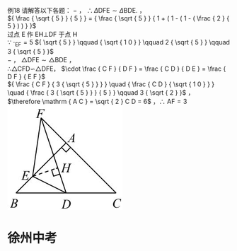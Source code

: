 例18 请解答以下各题：
$-$ ， $\therefore \Delta \mathrm { D F E } \sim \Delta \mathrm { B D E } .$ ，  
${ \frac { \sqrt { 5 } } { 5 } } = { \frac { \sqrt { 5 } } { 1 + ( 1 - ( 1 - ( \frac { 2 } { 5 } ) ) } }$   
过点 E 作 EH⊥DF 于点 H  
∵ $\cdot _ { \mathrm { E F } } { = } 5$ ${ \sqrt { 5 } } \qquad { \sqrt { 1 0 } } \qquad 2 { \sqrt { 5 } } \qquad 3 { \sqrt { 5 } }$   
$-$ ， $\triangle \mathrm { D F E } \sim \triangle \mathrm { B D E }$ ，  
∴△CFD∽△DFE， $\cdot \frac { C F } { D F } = \frac { C D } { D E } = \frac { D F } { E F }$   
${ \frac { C F } { 3 { \sqrt { 5 } } } } \quad { \frac { C D } { \sqrt { 1 0 } } } \quad { \frac { 3 { \sqrt { 5 } } } { 5 } } \qquad 3 { \sqrt { 2 } }$ ，  
$\therefore \mathrm { A C } = \sqrt { 2 } C D = 6$ ，∴ $\mathrm { A F } { = } 3$
![](<../../qs_image_DB/专题1-2_一文吃透相似三角形12个模型·共14类题型（解析版）/5d156de8003aff82fef803433050ad66c612c446e782664ca91c11a26161d239.jpg>)
# 徐州中考
